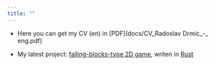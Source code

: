 ```yaml
---
title: ""
---
```

- Here you can get my CV (en) in [PDF](docs/CV_Radoslav Drmic_-_ eng.pdf)

- My latest project: [falling-blocks-type 2D game](https://github.com/rdrmic/color-columns#color-columns), writen in [Rust](https://www.rust-lang.org/)
